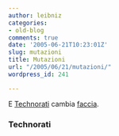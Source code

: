 ```yaml
---
author: leibniz
categories:
- old-blog
comments: true
date: '2005-06-21T10:23:01Z'
slug: mutazioni
title: Mutazioni
url: "/2005/06/21/mutazioni/"
wordpress_id: 241

---
```

E [Technorati](http://www.technorati.com/) cambia [faccia](http://www.technorati.com/weblog/).  



### Technorati
